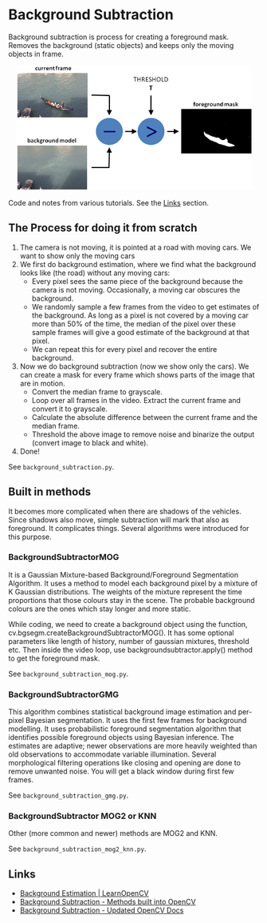 # Background Subtraction
Background subtraction is process for creating a foreground mask. Removes the background (static objects) and keeps only the moving objects in frame.

<p align="center">
  <img src="image.png" />
</p>

Code and notes from various tutorials. See the [Links](#links) section.

## The Process for doing it from scratch
1. The camera is not moving, it is pointed at a road with moving cars. We want to show only the moving cars
2. We first do background estimation, where we find what the background looks like (the road) without any moving cars:
   - Every pixel sees the same piece of the background because the camera is not moving. Occasionally, a moving car obscures the background.
   - We randomly sample a few frames from the video to get estimates of the background. As long as a pixel is not covered by a moving car more than 50% of the time, the median of the pixel over these sample frames will give a good estimate of the background at that pixel.
   - We can repeat this for every pixel and recover the entire background.
3. Now we do background subtraction (now we show only the cars). We can create a mask for every frame which shows parts of the image that are in motion.
   - Convert the median frame to grayscale.
   - Loop over all frames in the video. Extract the current frame and convert it to grayscale.
   - Calculate the absolute difference between the current frame and the median frame.
   - Threshold the above image to remove noise and binarize the output (convert image to black and white).
4. Done!

See `background_subtraction.py`.

## Built in methods
It becomes more complicated when there are shadows of the vehicles. Since shadows also move, simple subtraction will mark that also as foreground. It complicates things. Several algorithms were introduced for this purpose. 

### BackgroundSubtractorMOG
It is a Gaussian Mixture-based Background/Foreground Segmentation Algorithm. It uses a method to model each background pixel by a mixture of K Gaussian distributions. The weights of the mixture represent the time proportions that those colours stay in the scene. The probable background colours are the ones which stay longer and more static.

While coding, we need to create a background object using the function, cv.bgsegm.createBackgroundSubtractorMOG(). It has some optional parameters like length of history, number of gaussian mixtures, threshold etc. Then inside the video loop, use backgroundsubtractor.apply() method to get the foreground mask.

See `background_subtraction_mog.py`.

### BackgroundSubtractorGMG
This algorithm combines statistical background image estimation and per-pixel Bayesian segmentation. It uses the first few frames for background modelling. It uses probabilistic foreground segmentation algorithm that identifies possible foreground objects using Bayesian inference. The estimates are adaptive; newer observations are more heavily weighted than old observations to accommodate variable illumination. Several morphological filtering operations like closing and opening are done to remove unwanted noise. You will get a black window during first few frames.

See `background_subtraction_gmg.py`.

### BackgroundSubtractor MOG2 or KNN
Other (more common and newer) methods are MOG2 and KNN.

See `background_subtraction_mog2_knn.py`.

## Links
- [Background Estimation | LearnOpenCV](https://learnopencv.com/simple-background-estimation-in-videos-using-opencv-c-python/)
- [Background Subtraction - Methods built into OpenCV](https://docs.opencv.org/3.4/d8/d38/tutorial_bgsegm_bg_subtraction.html)
- [Background Subtraction - Updated OpenCV Docs](https://docs.opencv.org/3.4/d1/dc5/tutorial_background_subtraction.html)